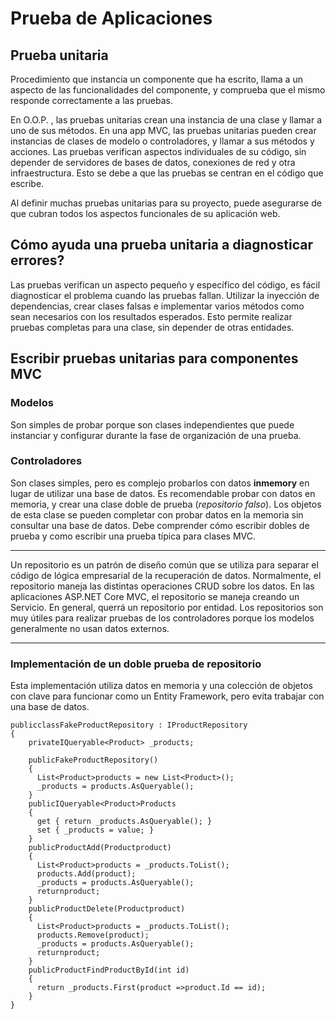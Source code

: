 # Prueba de Aplicaciones
## Prueba unitaria
Procedimiento que instancia un componente que ha escrito, llama a un aspecto de las funcionalidades del componente, y comprueba que el mismo responde correctamente a las pruebas.

En O.O.P. , las pruebas unitarias crean una instancia de una clase y llamar a uno de sus métodos.
En una app MVC, las pruebas unitarias pueden crear instancias de clases de modelo o controladores, y llamar a sus métodos y acciones.
Las pruebas verifican aspectos individuales de su código, sin depender de servidores de bases de datos, conexiones de red y otra infraestructura. Esto se debe a que las pruebas se centran en el código que escribe.

Al definir muchas pruebas unitarias para su proyecto, puede asegurarse de que cubran todos los aspectos funcionales de su aplicación web.

## Cómo ayuda una prueba unitaria a diagnosticar errores?
Las pruebas verifican un aspecto pequeño y específico del código, es fácil diagnosticar el problema cuando las pruebas fallan.
Utilizar la inyección de dependencias, crear clases falsas e implementar varios métodos como sean necesarios con los resultados esperados. Esto permite realizar pruebas completas para una clase, sin depender de otras entidades.

## Escribir pruebas unitarias para componentes MVC

### Modelos
Son simples de probar porque son clases independientes que puede instanciar y configurar durante la fase de organización de una prueba.
### Controladores
Son clases simples, pero es complejo probarlos con datos **inmemory** en lugar de utilizar una base de datos. Es recomendable probar con datos en memoria, y crear una clase doble de prueba (*repositorio falso*). Los objetos de esta clase se pueden completar con probar datos en la memoria sin consultar una base de datos. Debe comprender cómo escribir dobles de prueba y como escribir una prueba típica para clases MVC.

---

Un repositorio es un patrón de diseño común que se utiliza para separar el código de lógica empresarial de la recuperación de datos.
Normalmente, el repositorio maneja las distintas operaciones CRUD sobre los datos.
En las aplicaciones ASP.NET Core MVC, el repositorio se maneja creando un Servicio.
En general, querrá un repositorio por entidad. Los repositorios son muy útiles para realizar pruebas de los controladores porque los modelos generalmente no usan datos externos.

---

### Implementación de un doble prueba de repositorio
Esta implementación utiliza datos en memoria y una colección de objetos con clave para funcionar como un Entity Framework, pero evita trabajar con una base de datos.

```
publicclassFakeProductRepository : IProductRepository
{
    privateIQueryable<Product> _products;
    
    publicFakeProductRepository()
    {
      List<Product>products = new List<Product>();
      _products = products.AsQueryable();
    }
    publicIQueryable<Product>Products
    {
      get { return _products.AsQueryable(); }
      set { _products = value; }
    }
    publicProductAdd(Productproduct)
    {
      List<Product>products = _products.ToList();
      products.Add(product);
      _products = products.AsQueryable();
      returnproduct;
    }
    publicProductDelete(Productproduct)
    {
      List<Product>products = _products.ToList();
      products.Remove(product);
      _products = products.AsQueryable();
      returnproduct;
    }
    publicProductFindProductById(int id)
    {
      return _products.First(product =>product.Id == id);
    }
}

```
